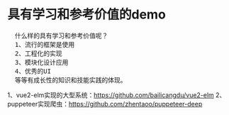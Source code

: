 
# 具有学习和参考价值的demo
<pre>
  什么样的具有学习和参考价值呢？
  1、流行的框架是使用
  2、工程化的实现
  3、模块化设计应用
  4、优秀的UI
  等等有成长性的知识和技能实践的体现。
</pre>
1、vue2-elm实现的大型系统：https://github.com/bailicangdu/vue2-elm
2、puppeteer实现爬虫：https://github.com/zhentaoo/puppeteer-deep

